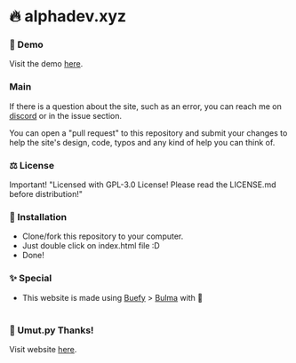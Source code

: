 # 🔥 alphadev.xyz

### 🔧 Demo

Visit the demo [here](https://alphadev.xyz).

### Main 
 If there is a question about the site, such as an error, you can reach me on [discord](https://discord.com/users/481425230636646419) or in the issue section.
 
 You can open a "pull request" to this repository and submit your changes to help the site's design, code, typos and any kind of help you can think of.
 
### ⚖️ License

Important! "Licensed with GPL-3.0 License! Please read the LICENSE.md before distribution!"

### 📩 Installation

* Clone/fork this repository to your computer.
* Just double click on index.html file :D 
* Done!

### ✨ Special 

* This website is made using [Buefy](https://buefy.org/) > [Bulma](http://bulma.io/) with 💙
<br><br>

### 🔧 Umut.py Thanks!

Visit website [here](https://umutpy.xyz).


